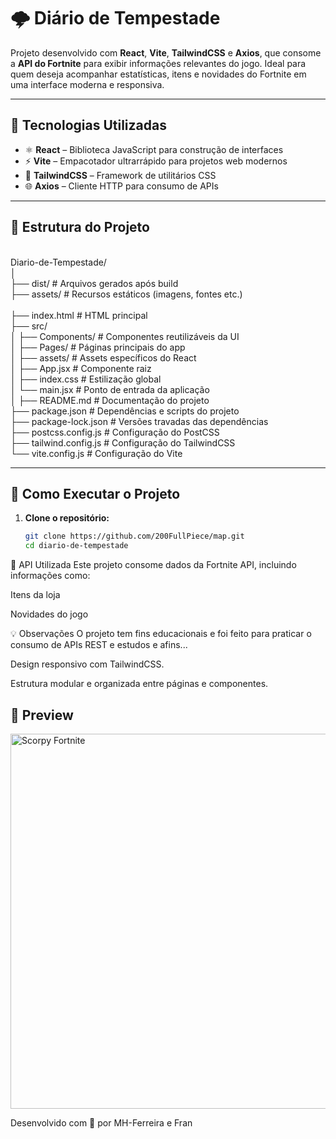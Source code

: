 # 🌩️ Diário de Tempestade

Projeto desenvolvido com **React**, **Vite**, **TailwindCSS** e **Axios**, que consome a **API do Fortnite** para exibir informações relevantes do jogo. Ideal para quem deseja acompanhar estatísticas, itens e novidades do Fortnite em uma interface moderna e responsiva.

---

## 🧰 Tecnologias Utilizadas

- ⚛️ **React** – Biblioteca JavaScript para construção de interfaces
- ⚡ **Vite** – Empacotador ultrarrápido para projetos web modernos
- 🎨 **TailwindCSS** – Framework de utilitários CSS
- 🌐 **Axios** – Cliente HTTP para consumo de APIs

---

## 📁 Estrutura do Projeto
<br>
Diario-de-Tempestade/
<br>
│
<br>
├── dist/ # Arquivos gerados após build
<br>
├── assets/ # Recursos estáticos (imagens, fontes etc.)<br>
<br>
├── index.html # HTML principal
<br>
├── src/
<br>
│ ├── Components/ # Componentes reutilizáveis da UI
<br>
│ ├── Pages/ # Páginas principais do app
<br>
│ ├── assets/ # Assets específicos do React
<br>
│ ├── App.jsx # Componente raiz
<br>
│ ├── index.css # Estilização global
<br>
│ └── main.jsx # Ponto de entrada da aplicação
<br>
│
├── README.md # Documentação do projeto
<br>
├── package.json # Dependências e scripts do projeto
<br>
├── package-lock.json # Versões travadas das dependências
<br>
├── postcss.config.js # Configuração do PostCSS
<br>
├── tailwind.config.js # Configuração do TailwindCSS
<br>
└── vite.config.js # Configuração do Vite
<br>


---

## 🚀 Como Executar o Projeto

1. **Clone o repositório:**
   ```bash
   git clone https://github.com/200FullPiece/map.git
   cd diario-de-tempestade

🔗 API Utilizada
Este projeto consome dados da Fortnite API, incluindo informações como:

Itens da loja

Novidades do jogo

💡 Observações
O projeto tem fins educacionais e foi feito para praticar o consumo de APIs REST e estudos e afins...

Design responsivo com TailwindCSS.

Estrutura modular e organizada entre páginas e componentes.

## 📸 Preview

<img src="https://media.tenor.com/JIlyiCzfyuQAAAAM/scorpy-fortnite-scorpy.gif" width="600" alt="Scorpy Fortnite">







Desenvolvido com 💙 por MH-Ferreira e Fran
